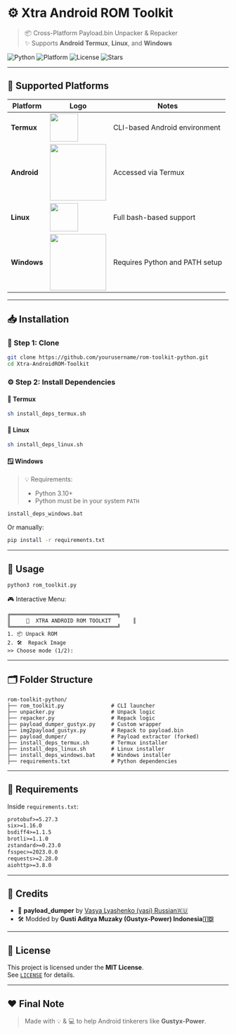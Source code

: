 
# ⚙️ Xtra Android ROM Toolkit

> 📦 Cross-Platform Payload.bin Unpacker & Repacker  
> ✨ Supports **Android Termux**, **Linux**, and **Windows**

![Python](https://img.shields.io/badge/Python-3.10+%2B-blue)
![Platform](https://img.shields.io/badge/Platform-Termux%20%7C%20Linux%20%7C%20Windows-informational)
![License](https://img.shields.io/github/license/Gustyx-Power/Xtra-AndroidROM-Toolkit)
![Stars](https://img.shields.io/github/stars/Gustyx-Power/Xtra-AndroidROM-Toolkit?style=social)

---

## 🧰 Supported Platforms

| Platform | Logo | Notes |
|---------|------|-------|
| **Termux** | <img src="https://upload.wikimedia.org/wikipedia/commons/b/b5/Termux.svg" width="64"/> | CLI-based Android environment |
| **Android** | <img src="https://upload.wikimedia.org/wikipedia/commons/e/ea/Android_logo_2023_%28stacked%29.svg" width="128"/> | Accessed via Termux |
| **Linux** | <img src="https://upload.wikimedia.org/wikipedia/commons/a/af/Tux.png" width="64"/> | Full bash-based support |
| **Windows** | <img src="https://upload.wikimedia.org/wikipedia/commons/e/e6/Windows_11_logo.svg" width="128"/> | Requires Python and PATH setup |

---

## 📥 Installation

### 📌 Step 1: Clone

```bash
git clone https://github.com/yourusername/rom-toolkit-python.git
cd Xtra-AndroidROM-Toolkit
```

### ⚙️ Step 2: Install Dependencies

#### 🧰 Termux

```bash
sh install_deps_termux.sh
```

#### 🐧 Linux

```bash
sh install_deps_linux.sh
```

#### 🪟 Windows

> 💡 Requirements:
> - Python 3.10+
> - Python must be in your system `PATH`

```bat
install_deps_windows.bat
```

Or manually:

```bat
pip install -r requirements.txt
```

---

## 🚀 Usage

```bash
python3 rom_toolkit.py
```

🎮 Interactive Menu:
```
╔══════════════════════════════════╗
║     📱  XTRA ANDROID ROM TOOLKIT       ║
╚══════════════════════════════════╝
1. 📦 Unpack ROM
2. 🛠️  Repack Image
>> Choose mode (1/2):
```

---

## 🗂 Folder Structure

```
rom-toolkit-python/
├── rom_toolkit.py               # CLI launcher
├── unpacker.py                  # Unpack logic
├── repacker.py                  # Repack logic
├── payload_dumper_gustyx.py     # Custom wrapper
├── img2payload_gustyx.py        # Repack to payload.bin
├── payload_dumper/              # Payload extractor (forked)
├── install_deps_termux.sh       # Termux installer
├── install_deps_linux.sh        # Linux installer
├── install_deps_windows.bat     # Windows installer
├── requirements.txt             # Python dependencies
```

---

## 🧪 Requirements

Inside `requirements.txt`:

```txt
protobuf>=5.27.3
six>=1.16.0
bsdiff4>=1.1.5
brotli>=1.1.0
zstandard>=0.23.0
fsspec>=2023.0.0
requests>=2.28.0
aiohttp>=3.8.0
```

---

## 🙌 Credits

- 🔧 **payload_dumper** by [Vasya Lyashenko (vasi) Russian🇷🇺](https://github.com/vm03/payload_dumper.git)
- 🛠️ Modded by **Gusti Aditya Muzaky (Gustyx-Power) Indonesia🇮🇩**

---

## 📜 License

This project is licensed under the **MIT License**.  
See [`LICENSE`](./LICENSE) for details.

---

## ❤️ Final Note

> Made with 💡 & 💻 to help Android tinkerers like **Gustyx-Power**.
